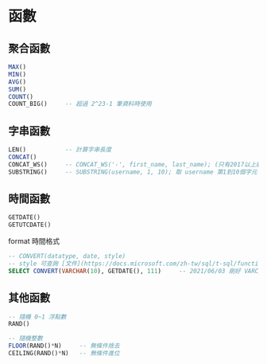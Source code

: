 # 函數
## 聚合函數
```SQL
MAX()
MIN()
AVG()
SUM()
COUNT()
COUNT_BIG()		-- 超過 2^23-1 筆資料時使用
```

## 字串函數
```SQL
LEN()			-- 計算字串長度
CONCAT()
CONCAT_WS()		-- CONCAT_WS('-', first_name, last_name); (只有2017以上版本才有)
SUBSTRING()		-- SUBSTRING(username, 1, 10); 取 username 第1到10個字元
```
## 時間函數
```SQL
GETDATE()
GETUTCDATE()
```

format 時間格式
```sql
-- CONVERT(datatype, date, style)
-- style 可查詢 [文件](https://docs.microsoft.com/zh-tw/sql/t-sql/functions/cast-and-convert-transact-sql?view=sql-server-ver15#date-and-time-styles)
SELECT CONVERT(VARCHAR(10), GETDATE(), 111) 	-- 2021/06/03 剛好 VARCHAR(10)
```


## 其他函數
```sql
-- 隨機 0~1 浮點數
RAND() 

-- 隨機整數
FLOOR(RAND()*N)		-- 無條件捨去
CEILING(RAND()*N)	-- 無條件進位
```